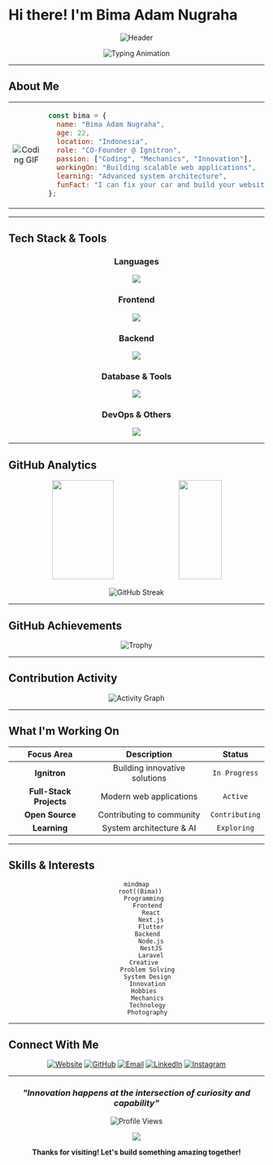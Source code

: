 # Hi there! I'm Bima Adam Nugraha

<div align="center">

![Header](https://capsule-render.vercel.app/api?type=waving&color=gradient&customColorList=12,20,24&height=150&section=header&text=Welcome%20to%20my%20digital%20space&fontSize=30&fontColor=fff&animation=fadeIn&fontAlignY=40)

</div>

<div align="center">
  
  ![Typing Animation](https://readme-typing-svg.demolab.com?font=Fira+Code&size=22&duration=3000&pause=1000&color=8B5CF6&center=true&vCenter=true&width=600&lines=Full+Stack+Developer;CO-Founder+at+Ignitron;Creative+Mechanic;Problem+Solver;Code+%26+Create)

</div>

---

## About Me

<table>
<tr>
<td width="300px" align="center">

![Coding GIF](https://media.giphy.com/media/qgQUggAC3Pfv687qPC/giphy.gif)

</td>
<td>

```javascript
const bima = {
  name: "Bima Adam Nugraha",
  age: 22,
  location: "Indonesia",
  role: "CO-Founder @ Ignitron",
  passion: ["Coding", "Mechanics", "Innovation"],
  workingOn: "Building scalable web applications",
  learning: "Advanced system architecture",
  funFact: "I can fix your car and build your website!"
};
```

</td>
</tr>
</table>

---

## Tech Stack & Tools

<div align="center">

### **Languages**
<img src="https://skillicons.dev/icons?i=cs,cpp,ts,js,dart,php,java&theme=dark" />

### **Frontend**
<img src="https://skillicons.dev/icons?i=react,nextjs,flutter,tailwind,html,css&theme=dark" />

### **Backend**
<img src="https://skillicons.dev/icons?i=nodejs,nestjs,laravel,express,fastapi&theme=dark" />

### **Database & Tools**
<img src="https://skillicons.dev/icons?i=prisma,mongodb,postgresql,redis,docker&theme=dark" />

### **DevOps & Others**
<img src="https://skillicons.dev/icons?i=git,github,vscode,figma,postman&theme=dark" />

</div>

---

## GitHub Analytics

<div align="center">

<img width="49%" height="195px" src="https://github-readme-stats.vercel.app/api?username=bimaadam&show_icons=true&count_private=true&hide_border=true&title_color=8B5CF6&icon_color=8B5CF6&text_color=c9d1d9&bg_color=0d1117" />
<img width="41%" height="195px" src="https://github-readme-stats.vercel.app/api/top-langs/?username=bimaadam&layout=compact&hide_border=true&title_color=8B5CF6&text_color=c9d1d9&bg_color=0d1117&hide=php,html,scss,css" />

</div>

<div align="center">

![GitHub Streak](https://streak-stats.demolab.com?user=bimaadam&theme=dark&hide_border=true&background=0D1117&stroke=8B5CF6&ring=8B5CF6&fire=FF6B35&currStreakNum=C9D1D9&sideNums=C9D1D9&currStreakLabel=8B5CF6&sideLabels=C9D1D9&dates=C9D1D9)

</div>

---

## GitHub Achievements

<div align="center">

![Trophy](https://github-profile-trophy.vercel.app/?username=bimaadam&theme=darkhub&no-frame=true&no-bg=true&margin-w=4&row=2&column=6)

</div>

---

## Contribution Activity

<div align="center">

![Activity Graph](https://github-readme-activity-graph.vercel.app/graph?username=bimaadam&bg_color=0d1117&color=8b5cf6&line=8b5cf6&point=ff6b35&area=true&hide_border=true&custom_title=My%20Code%20Journey)

</div>

---

## What I'm Working On

<div align="center">

| **Focus Area** | **Description** | **Status** |
|:---:|:---:|:---:|
| **Ignitron** | Building innovative solutions | `In Progress` |
| **Full-Stack Projects** | Modern web applications | `Active` |
| **Open Source** | Contributing to community | `Contributing` |
| **Learning** | System architecture & AI | `Exploring` |

</div>

---

## Skills & Interests

<div align="center">

```mermaid
mindmap
  root((Bima))
    Programming
      Frontend
        React
        Next.js
        Flutter
      Backend
        Node.js
        NestJS
        Laravel
    Creative
      Problem Solving
      System Design
      Innovation
    Hobbies
      Mechanics
      Technology
      Photography
```

</div>

---

## Connect With Me

<div align="center">

[![Website](https://img.shields.io/badge/Website-bimaadam.fun-8B5CF6?style=for-the-badge&logoColor=white)](https://bimaadam.fun/)
[![GitHub](https://img.shields.io/badge/GitHub-bimaadam-181717?style=for-the-badge&logo=github&logoColor=white)](https://github.com/bimaadam)
[![Email](https://img.shields.io/badge/Email-contact@bimaadamrin.my.id-D14836?style=for-the-badge&logo=gmail&logoColor=white)](mailto:contact@bimaadamrin.my.id)
[![LinkedIn](https://img.shields.io/badge/LinkedIn-bimaadam-0077B5?style=for-the-badge&logo=linkedin&logoColor=white)](https://linkedin.com/in/bimaadam)
[![Instagram](https://img.shields.io/badge/Instagram-bimaadam-E4405F?style=for-the-badge&logo=instagram&logoColor=white)](https://instagram.com/bimaadam)

</div>

---

<div align="center">

### *"Innovation happens at the intersection of curiosity and capability"*

![Profile Views](https://komarev.com/ghpvc/?username=bimaadam&label=Profile%20Views&color=8B5CF6&style=for-the-badge)

<img src="https://capsule-render.vercel.app/api?type=waving&color=gradient&customColorList=12,20,24&height=100&section=footer&animation=fadeIn"/>

**Thanks for visiting! Let's build something amazing together!**

</div>
